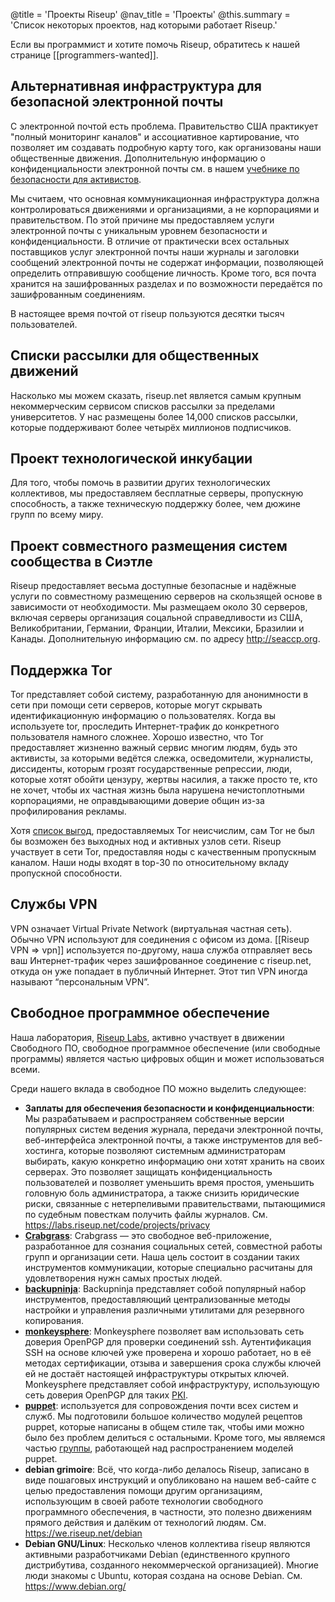 @title = 'Проекты Riseup'
@nav_title = 'Проекты'
@this.summary = 'Список некоторых проектов, над которыми работает Riseup.'

Если вы программист и хотите помочь Riseup, обратитесь к нашей странице [[programmers-wanted]].

## Альтернативная инфраструктура для безопасной электронной почты

С электронной почтой есть проблема. Правительство США практикует "полный мониторинг каналов" и ассоциативное картирование, что позволяет им создавать подробную карту того, как организованы наши общественные движения. Дополнительную информацию о конфиденциальности электронной почты см. в нашем [учебнике по безопасности для активистов](https://web.archive.org/web/20160306044630/https://zine.riseup.net/).

Мы считаем, что основная коммуникационная инфраструктура должна контролироваться движениями и организациями, а не корпорациями и правительством. По этой причине мы предоставляем услуги электронной почты с уникальным уровнем безопасности и конфиденциальности. В отличие от практически всех остальных поставщиков услуг электронной почты наши журналы и заголовки сообщений электронной почты не содержат информации, позволяющей определить отправившую сообщение личность. Кроме того, вся почта хранится на зашифрованных разделах и по возможности передаётся по зашифрованным соединениям.

В настоящее время почтой от riseup пользуются десятки тысяч пользователей.

## Списки рассылки для общественных движений

Насколько мы можем сказать, riseup.net является самым крупным некоммерческим сервисом списков рассылки за пределами университетов. У нас размещены более 14,000 списков рассылки, которые поддерживают более четырёх миллионов подписчиков.

## Проект технологической инкубации

Для того, чтобы помочь в развитии других технологических коллективов, мы предоставляем бесплатные серверы, пропускную способность, а также техническую поддержку более, чем дюжине групп по всему миру.

## Проект совместного размещения систем сообщества в Сиэтле

Riseup предоставляет весьма доступные безопасные и надёжные услуги по совместному размещению серверов на скользящей основе в зависимости от необходимости. Мы размещаем около 30 серверов, включая серверы организация соцальной справедливости из США, Великобритании, Германии, Франции, Италии, Мексики, Бразилии и Канады. Дополнительную информацию см. по адресу http://seaccp.org.

## Поддержка Tor

Tor представляет собой систему, разработанную для анонимности в сети при помощи сети серверов, которые могут скрывать идентификационную информацию о пользователях. Когда вы используете tor, проследить Интернет-трафик до конкретного пользователя намного сложнее. Хорошо известно, что Tor предоставляет жизненно важный сервис многим людям, будь это активисты, за которыми ведётся слежка, осведомители, журналисты, диссиденты, которым грозят государственные репрессии, люди, которые хотят обойти цензуру, жертвы насилия, а также просто те, кто не хочет, чтобы их частная жизнь была нарушена нечистоплотными корпорациями, не оправдывающими доверие общин из-за профилирования рекламы.

Хотя [список выгод](https://www.torproject.org/about/torusers.html.en), предоставляемых Tor неисчислим, сам Tor не был бы возможен без выходных нод и активных узлов сети. Riseup участвует в сети Tor, предоставляя ноды с качественным пропускным каналом. Наши ноды входят в top-30 по относительному вкладу пропускной способности.

## Службы VPN

VPN означает Virtual Private Network (виртуальная частная сеть). Обычно VPN используют для соединения с офисом из дома. [[Riseup VPN => vpn]] используется по-другому, наша служба отправляет весь ваш Интернет-трафик через зашифрованное соединение с riseup.net, откуда он уже попадает в публичный Интернет. Этот тип VPN иногда называют “персональным VPN”.

## Свободное программное обеспечение

Наша лаборатория, [Riseup Labs](https://riseuplabs.org), активно участвует в движении Свободного ПО, свободное программное обеспечение (или свободные программы) является частью цифровых общин и может использоваться всеми.

Среди нашего вклада в свободное ПО можно выделить следующее:

* **Заплаты для обеспечения безопасности и конфиденциальности**: Мы разрабатываем и распространяем собственные версии популярных систем ведения журнала, передачи электронной почты, веб-интерфейса электронной почты, а также инструментов для веб-хостинга, которые позволяют системным администраторам выбирать, какую конкретно информацию они хотят хранить на своих серверах. Это позволяет защищать конфиденциальность пользователей и позволяет уменьшить время простоя, уменьшить головную боль администратора, а также снизить юридические риски, связанные с нетерпеливыми правительствами, пытающимися по судебным повесткам получить файлы журналов. См. https://labs.riseup.net/code/projects/privacy
* **[Crabgrass](https://0xacab.org/riseuplabs/crabgrass)**: Crabgrass — это свободное веб-приложение, разработанное для сознания социальных сетей, совместной работы групп и организации сети. Наша цель состоит в создании таких инструментов коммуникации, которые специально расчитаны для удовлетворения нужн самых простых людей.
* **[backupninja](https://0xacab.org/riseuplabs/backupninja)**: Backupninja представляет собой популярный набор инструментов, предоставляющий централизованные методы настройки и управления различными утилитами для резервного копирования.
* **[monkeysphere](https://web.monkeysphere.info)**: Monkeysphere позволяет вам использовать сеть доверия OpenPGP для проверки соединений ssh. Аутентификация SSH на основе ключей уже проверена и хорошо работает, но в её методах сертификации, отзыва и завершения срока службы ключей ей не достаёт настоящей инфраструктуры открытых ключей. Monkeysphere представляет собой инфраструктуру, использующую сеть доверия OpenPGP для таких [PKI](https://ru.wikipedia.org/wiki/%D0%98%D0%BD%D1%84%D1%80%D0%B0%D1%81%D1%82%D1%80%D1%83%D0%BA%D1%82%D1%83%D1%80%D0%B0_%D0%BE%D1%82%D0%BA%D1%80%D1%8B%D1%82%D1%8B%D1%85_%D0%BA%D0%BB%D1%8E%D1%87%D0%B5%D0%B9]]-функций).
* **[puppet](https://labs.riseup.net/code/projects/puppetmodules)**: используется для сопровождения почти всех систем и служб. Мы подготовили большое количество модулей рецептов puppet, которые написаны в общем стиле так, чтобы ими можно было без проблем делиться с остальными. Кроме того, мы являемся частью [группы](https://labs.riseup.net/code/projects/sharedpuppetmodules), работающей над распространением моделей puppet.
* **debian grimoire**: Всё, что когда-либо делалось Riseup, записано в виде пошаговых инструкций и опубликовано на нашем веб-сайте с целью предоставления помощи другим организациям, использующим в своей работе технологии свободного программного обеспечения, в частности, это полезно движениям прямого действия и далёким от технологий людям.  См. https://we.riseup.net/debian
* **Debian GNU/Linux**: Несколько членов коллектива riseup являются активными разработчиками Debian (единственного крупного дистрибутива, созданного некоммерческой организацией). Многие люди знакомы с Ubuntu, которая создана на основе Debian.  См. https://www.debian.org/
